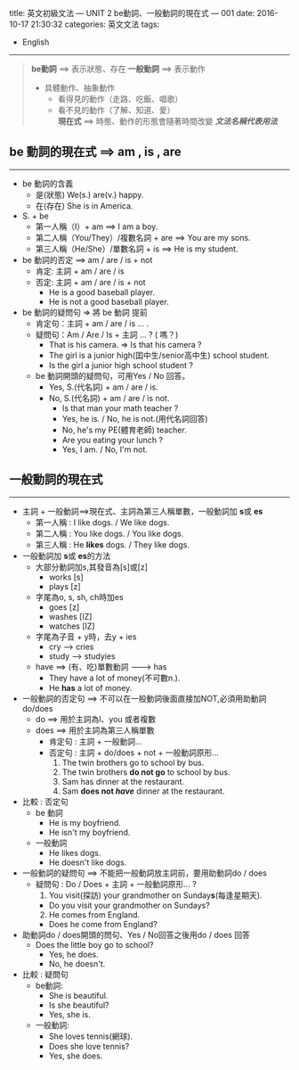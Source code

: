 title: 英文初級文法 — UNIT 2 be動詞、一般動詞的現在式 — 001 
date: 2016-10-17 21:30:32
categories: 英文文法 
tags:
- English 

---
> **be動詞** ==> 表示狀態、存在
> **一般動詞** ==> 表示動作
>   - 具體動作、抽象動作
>       - 看得見的動作（走路、吃飯、唱歌）
>       - 看不見的動作（了解、知道、愛）     
> **現在式** ==> 時態、動作的形態會隨著時間改變 
> _**文法名稱代表用法**_

<!--more-->

## be 動詞的現在式 ==> am , is , are
---

- be 動詞的含義
    - 是(狀態) We(s.) are(v.) happy.
    - 在(存在) She is in America.
- S. + be
    - 第一人稱（I）+ am ==>  I am a boy.
    - 第二人稱（You/They）/複數名詞 + are ==>  You are my sons.
    - 第三人稱（He/She）/單數名詞 + is ==>  He is my student.
- be 動詞的否定 ==> am / are / is + not
    - 肯定: 主詞 + am / are / is
    - 否定: 主詞 + am / are / is + not
        - He is a good baseball player.
        - He is not a good baseball player.
- be 動詞的疑問句 => 將 be 動詞 提前
    - 肯定句：主詞 + am / are / is ... .
    - 疑問句：Am / Are / Is + 主詞 ... ? ( 嗎？)
        - That is his camera.  => Is that his camera ?
        - The girl is a junior high(囯中生/senior高中生) school student.
        - Is the girl a junior high school student ?
    - be 動詞開頭的疑問句，可用Yes / No 回答。
        - Yes, S.(代名詞) + am / are / is.
        - No, S.(代名詞) + am / are / is not.
            - Is that man your math teacher ?
            - Yes, he is. / No, he is not.(用代名詞回答)
            - No, he's my PE(體育老師) teacher.
            - Are you eating your lunch ?
            - Yes, I am. / No, I'm not.

## 一般動詞的現在式
---

- 主詞 + 一般動詞==>現在式、主詞為第三人稱單數，一般動詞加 **s**或 **es**
    - 第一人稱 : I like dogs. / We like dogs.
    - 第二人稱 : You like dogs. / You like dogs.
    - 第三人稱 : He **likes** dogs. / They like dogs.
- 一般動詞加 **s**或 **es**的方法
    - 大部分動詞加s,其發音為[s]或[z]
        - works [s]
        - plays [z]
    - 字尾為o, s, sh, ch時加es
        - goes [z]
        - washes [IZ]
        - watches [IZ]
    - 字尾為子音 + y時，去y + ies
        - cry --> cries
        - study --> studyies
    - have ==> (有、吃)單數動詞 ---> has
        - They have a lot of money(不可數n.).
        - He **has** a lot of money.
- 一般動詞的否定句 ==> 不可以在一般動詞後面直接加NOT,必須用助動詞do/does
    - do ==> 用於主詞為I、you 或者複數
    - does ==> 用於主詞為第三人稱單數
        - 肯定句 : 主詞 + 一般動詞...
        - 否定句 : 主詞 + do/does + not + 一般動詞原形...
            1. The twin brothers go to school by bus.
            2. The twin brothers **do not go** to school by bus.
            3. Sam has dinner at the restaurant.
            4. Sam **does not _have_** dinner at the restaurant.
- 比較 : 否定句
    - be 動詞
        - He is my boyfriend.
        - He isn't my boyfriend.
    - 一般動詞
        - He likes dogs.
        - He doesn't like dogs.
- 一般動詞的疑問句 ==> 不能把一般動詞放主詞前，要用助動詞do / does 
    - 疑問句 : Do / Does + 主詞 + 一般動詞原形... ?
        1. You visit(探訪) your grandmother on Sunday**s**(每逢星期天).
        - Do you visit your grandmother on Sundays?
        2. He comes from England.
        - Does he come from England?
- 助動詞do / does開頭的問句、Yes / No回答之後用do / does 回答
    - Does the little boy go to school?
        - Yes, he does.
        - No, he doesn't.
- 比較 : 疑問句
    - be動詞:
        - She is beautiful.
        - Is she beautiful?
        - Yes, she is.
    - 一般動詞:
        - She loves tennis(網球).
        - Does she love tennis?
        - Yes, she does.

    
    
    
    
    
